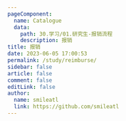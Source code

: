 ```yaml
---
pageComponent: 
  name: Catalogue
  data: 
    path: 30.学习/01.研究生-报销流程
    description: 报销
title: 报销
date: 2023-06-05 17:00:53
permalink: /study/reimburse/
sidebar: false
article: false
comment: false
editLink: false
author: 
  name: smileatl
  link: https://github.com/smileatl
---
```

